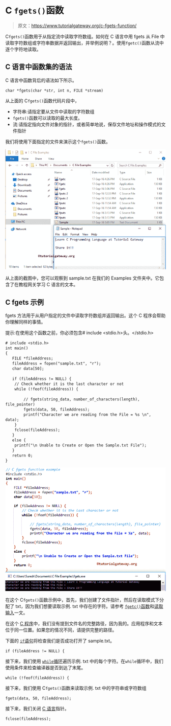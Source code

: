 # C `fgets()`函数

> 原文：<https://www.tutorialgateway.org/c-fgets-function/>

C`fgets()`函数用于从指定流中读取字符数组。如何在 C 语言中用 fgets 从 File 中读取字符数组或字符串数据并返回输出，并举例说明？。使用`fgetc()`函数从流中逐个字符地读取。

## C 语言中函数集的语法

C 语言中函数背后的语法如下所示。

```
char *fgets(char *str, int n, FILE *stream)
```

从上面的 C`fgets()`函数代码片段中，

*   字符串:请指定要从文件中读取的字符数组
*  `fgets()`函数可以读取的最大长度。
*   流:请指定指向文件对象的指针，或者简单地说，保存文件地址和操作模式的文件指针

我们将使用下面指定的文件来演示这个`fgets()`函数。

![C FGETS Function 1](img/f71902e0f97f8c9d3337e804f4af5c1c.png)

从上面的截图中，您可以观察到 sample.txt 在我们的 Examples 文件夹中。它包含了在教程网关学习 C 语言的文本。

## C fgets 示例

fgets 方法用于从用户指定的文件中读取字符数组并返回输出。这个 C 程序会帮助你理解同样的事情。

提示:在使用这个函数之前，你必须包含# include <stdio.h>头。</stdio.h>

```
# include <stdio.h> 
int main()
{
   FILE *fileAddress;
   fileAddress = fopen("sample.txt", "r");
   char data[50];

   if (fileAddress != NULL) {
	// Check whether it is the last character or not
	while (!feof(fileAddress)) {

		// fgets(string_data, number_of_characters(length), file_pointer)
		fgets(data, 50, fileAddress);
		printf("Character we are reading from the File = %s \n", data);
	}
	fclose(fileAddress);		
   }
   else {
	printf("\n Unable to Create or Open the Sample.txt File");
   }
   return 0;
}
```

![C FGETS Function 2](img/7b62757eac47357226813deb9958f2df.png)

在这个 C`fgets()`函数示例中，首先，我们创建了文件指针，然后在读取模式下分配了 txt，因为我们想要读取示例. txt 中存在的字符。请参考 [`fgetc()`函数](https://www.tutorialgateway.org/fgetc-in-c-programming/)和[读取输入](https://www.tutorialgateway.org/c-program-to-read-input-and-print-string/)一文。

在这个 [C 程序](https://www.tutorialgateway.org/c-programming-examples/)中，我们没有提到文件名的完整路径，因为我的。应用程序和文本位于同一位置。如果您的情况不同，请提供完整的路径。

下面的 [`if`语句](https://www.tutorialgateway.org/if-statement-in-c/)将检查我们是否成功打开了 sample.txt。

```
if (fileAddress != NULL) {
```

接下来，我们使用 [`while`循环](https://www.tutorialgateway.org/while-loop-in-c/)遍历示例. txt 中的每个字符。在`while`循环中，我们使用条件来检查编译器是否到达了末尾。

```
while (!feof(fileAddress)) {
```

接下来，我们使用 C`fgets()`函数来读取示例. txt 中的字符串或字符数组

```
fgets(data, 50, fileAddress);
```

接下来，我们关闭 [C 语言](https://www.tutorialgateway.org/c-programming/)指针。

```
fclose(fileAddress);
```